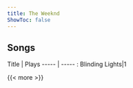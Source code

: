 ```yaml
---
title: The Weeknd
ShowToc: false
---
```


## Songs
Title | Plays 
----- | ----- : 
Blinding Lights|1

{{< more >}}